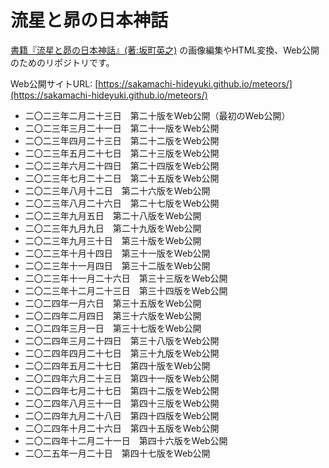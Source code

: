 # 流星と昴の日本神話

[書籍『流星と昴の日本神話』(著:坂町英之)](https://www.amazon.co.jp/dp/B09DX3WVX6/)
の画像編集やHTML変換、Web公開のためのリポジトリです。

Web公開サイトURL:
[https://sakamachi-hideyuki.github.io/meteors/](https://sakamachi-hideyuki.github.io/meteors/)

- 二〇二三年二月二十三日　第二十版をWeb公開（最初のWeb公開）
- 二〇二三年三月二十一日　第二十一版をWeb公開
- 二〇二三年四月二十三日　第二十二版をWeb公開
- 二〇二三年五月二十七日　第二十三版をWeb公開
- 二〇二三年六月二十四日　第二十四版をWeb公開
- 二〇二三年七月二十二日　第二十五版をWeb公開
- 二〇二三年八月十二日　第二十六版をWeb公開
- 二〇二三年八月二十六日　第二十七版をWeb公開
- 二〇二三年九月五日　第二十八版をWeb公開
- 二〇二三年九月九日　第二十九版をWeb公開
- 二〇二三年九月三十日　第三十版をWeb公開
- 二〇二三年十月十四日　第三十一版をWeb公開
- 二〇二三年十一月四日　第三十二版をWeb公開
- 二〇二三年十一月二十六日　第三十三版をWeb公開
- 二〇二三年十二月二十三日　第三十四版をWeb公開
- 二〇二四年一月六日　第三十五版をWeb公開
- 二〇二四年二月四日　第三十六版をWeb公開
- 二〇二四年三月一日　第三十七版をWeb公開
- 二〇二四年三月二十四日　第三十八版をWeb公開
- 二〇二四年四月二十七日　第三十九版をWeb公開
- 二〇二四年五月二十七日　第四十版をWeb公開
- 二〇二四年六月二十三日　第四十一版をWeb公開
- 二〇二四年七月二十七日　第四十二版をWeb公開
- 二〇二四年八月三十一日　第四十三版をWeb公開
- 二〇二四年九月二十八日　第四十四版をWeb公開
- 二〇二四年十月二十六日　第四十五版をWeb公開
- 二〇二四年十二月二十一日　第四十六版をWeb公開
- 二〇二五年一月二十日　第四十七版をWeb公開
